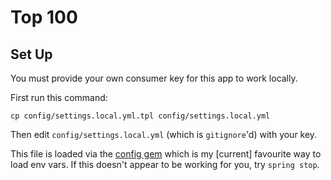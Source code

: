 Top 100
=======

Set Up
------

You must provide your own consumer key for this app to work locally.

First run this command:

`cp config/settings.local.yml.tpl config/settings.local.yml`

Then edit `config/settings.local.yml` (which is `gitignore`'d) with your key.

This file is loaded via the [config gem](https://github.com/railsconfig/config)
which is my [current] favourite way to load env vars.  If this doesn't appear
to be working for you, try `spring stop`.
